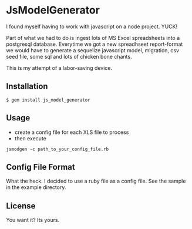 # JsModelGenerator

I found myself having to work with javascript on a node project.  YUCK!

Part of what we had to do is ingest lots of MS Excel spreadsheets into a
postgresql database.  Everytime we got a new spreadhseet report-format we
would have to generate a sequelize javascript model, migration, csv seed file,
some sql and lots of chicken bone chants.

This is my attempt of a labor-saving device.

## Installation

    $ gem install js_model_generator

## Usage

* create a config file for each XLS file to process
* then execute

```shell
jsmodgen -c path_to_your_config_file.rb
```

## Config File Format

What the heck.  I decided to use a ruby file as a config file.  See
the sample in the example directory.


## License

You want it?  Its yours.

